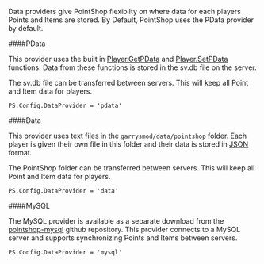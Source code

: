 <p class="lead">Data providers give PointShop flexibilty on where data for each players Points and Items are stored. By Default, PointShop uses the PData provider by default.</p>

####<a name="pdata"></a>PData

This provider uses the built in [Player.GetPData](http://wiki.garrysmod.com/page/Player/GetPData) and [Player.SetPData](http://wiki.garrysmod.com/page/Player/SetPData) functions. Data from these functions is stored in the sv.db file on the server.

<p class="info"><i class="fa fa-info-circle"></i> The sv.db file can be transferred between servers. This will keep all Point and Item data for players.</p>

    PS.Config.DataProvider = 'pdata'

####<a name="data"></a>Data

This provider uses text files in the `garrysmod/data/pointshop` folder. Each player is given their own file in this folder and their data is stored in [JSON](http://en.wikipedia.org/wiki/JSON) format.

<p class="info"><i class="fa fa-info-circle"></i> The PointShop folder can be transferred between servers. This will keep all Point and Item data for players.</p>

    PS.Config.DataProvider = 'data'

####<a name="mysql"></a>MySQL

The MySQL provider is available as a separate download from the [pointshop-mysql](https://github.com/adamdburton/pointshop-mysql) github repository. This provider connects to a MySQL server and supports synchronizing Points and Items between servers.

    PS.Config.DataProvider = 'mysql'
